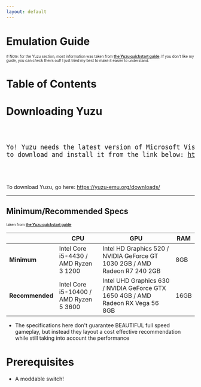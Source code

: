 ```yaml
---
layout: default
---
```


# Emulation Guide
<sup><sub># Note: for the Yuzu section, most information was taken from [**the Yuzu quickstart guide**](https://yuzu-emu.org/help/quickstart/). If you don't like my guide, you can check theirs out! I just tried my best to make it easier to understand.</sub></sup>

# Table of Contents



# Downloading Yuzu

<big><pre>

Yo! Yuzu needs the latest version of Microsoft Visual C++. You have to download and install it from the link below:
https://aka.ms/vs/16/release/vc_redist.x64.exe

</pre></big>

To download Yuzu, go here: https://yuzu-emu.org/downloads/

---

## Minimum/Recommended Specs

<sup><sub>taken from [**the Yuzu quickstart guide**](https://yuzu-emu.org/help/quickstart/)</sup></sub>

|                 | **CPU**                                | **GPU**                                                                          | **RAM** |
|-----------------|----------------------------------------|----------------------------------------------------------------------------------|---------|
| **Minimum**     | Intel Core i5-4430 / AMD Ryzen 3 1200  | Intel HD Graphics 520 / NVIDIA GeForce GT 1030 2GB / AMD Radeon R7 240 2GB       | 8GB     |
| **Recommended** | Intel Core i5-10400 / AMD Ryzen 5 3600 | Intel UHD Graphics 630 / NVIDIA GeForce GTX 1650 4GB / AMD Radeon RX Vega 56 8GB | 16GB    |

- The specifications here don't guarantee BEAUTIFUL full speed gameplay, but instead they layout a cost effective recommendation while still taking into account the performance

# Prerequisites

- A moddable switch! 
